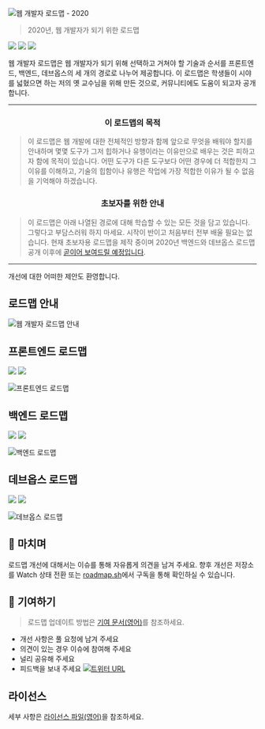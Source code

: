 ![웹 개발자 로드맵 - 2020](https://i.imgur.com/NNyc9QM.png)

> 2020년, 웹 개발자가 되기 위한 로드맵

[![](https://img.shields.io/badge/-%EB%A1%9C%EB%93%9C%EB%A7%B5%28%EC%98%81%EC%96%B4%29%20-0a0a0a.svg?style=flat&colorA=0a0a0a)](http://roadmap.sh)
[![](https://img.shields.io/badge/-%EA%B0%80%EC%9D%B4%EB%93%9C%28%EC%98%81%EC%96%B4%29-0a0a0a.svg?style=flat&colorA=0a0a0a)](http://roadmap.sh/guides)
[![](https://img.shields.io/badge/%E2%9D%A4-YouTube%20%EC%B1%84%EB%84%90%28%EC%98%81%EC%96%B4%29-0a0a0a.svg?style=flat&colorA=0a0a0a)](https://www.youtube.com/channel/UCA0H2KIWgWTwpTFjSxp0now?sub_confirmation=1)

웹 개발자 로드맵은 웹 개발자가 되기 위해 선택하고 거쳐야 할 기술과 순서를 프론트엔드, 백엔드, 데브옵스의 세 개의 경로로 나누어 제공합니다. 이 로드맵은 학생들이 시야를 넓혔으면 하는 저의 옛 교수님을 위해 만든 것으로, 커뮤니티에도 도움이 되고자 공개합니다.

***

<h3 align="center"><strong>이 로드맵의 목적</strong></h3>

> 이 로드맵은 웹 개발에 대한 전체적인 방향과 함께 앞으로 무엇을 배워야 할지를 안내하며 몇몇 도구가 그저 힙하거나 유행이라는 이유만으로 배우는 것은 피하고자 함에 목적이 있습니다. 어떤 도구가 다른 도구보다 어떤 경우에 더 적합한지 그 이유를 이해하고, 기술의 힙함이나 유행은 작업에 가장 적합한 이유가 될 수 없음을 기억해야 하겠습니다.

<h3 align="center"><strong>초보자를 위한 안내</strong></h3>

> 이 로드맵은 아래 나열된 경로에 대해 학습할 수 있는 모든 것을 담고 있습니다. 그렇다고 부담스러워 하지 마세요. 시작이 반이고 처음부터 전부 배울 필요는 없습니다. 현재 초보자용 로드맵을 제작 중이며 2020년 백엔드와 데브옵스 로드맵 공개 이후에 [곧이어 보여드릴 예정입니다](https://roadmap.sh).

***

개선에 대한 어떠한 제안도 환영합니다.

## 로드맵 안내

![웹 개발자 로드맵 안내](./img/intro.png)

## 프론트엔드 로드맵

[![](https://img.shields.io/badge/-%EC%9B%90%EB%B3%B8%28%EC%98%81%EC%96%B4%29%20-0a0a0a.svg?style=flat&colorA=0a0a0a)](../../README.md#frontend-roadmap) [![](https://img.shields.io/badge/-%EA%B3%B5%EC%9C%A0%ED%95%98%EA%B8%B0%28%EC%98%81%EC%96%B4%29%20-0a0a0a.svg?style=flat&colorA=0a0a0a)](https://roadmap.sh/frontend)

![프론트엔드 로드맵](./img/frontend.png)

## 백엔드 로드맵

[![](https://img.shields.io/badge/-%EC%9B%90%EB%B3%B8%28%EC%98%81%EC%96%B4%29%20-0a0a0a.svg?style=flat&colorA=0a0a0a)](../../README.md#back-end-roadmap) [![](https://img.shields.io/badge/-%EA%B3%B5%EC%9C%A0%ED%95%98%EA%B8%B0%28%EC%98%81%EC%96%B4%29%20-0a0a0a.svg?style=flat&colorA=0a0a0a)](https://roadmap.sh/backend)

![백엔드 로드맵](./img/backend.png)

## 데브옵스 로드맵

[![](https://img.shields.io/badge/-%EC%9B%90%EB%B3%B8%28%EC%98%81%EC%96%B4%29%20-0a0a0a.svg?style=flat&colorA=0a0a0a)](../../README.md#devops-roadmap) [![](https://img.shields.io/badge/-%EA%B3%B5%EC%9C%A0%ED%95%98%EA%B8%B0%28%EC%98%81%EC%96%B4%29%20-0a0a0a.svg?style=flat&colorA=0a0a0a)](https://roadmap.sh/devops)

![데브옵스 로드맵](./img/devops.png)

## 🚦 마치며

로드맵 개선에 대해서는 이슈를 통해 자유롭게 의견을 남겨 주세요. 향후 개선은 저장소를 Watch 상태 전환 또는 [roadmap.sh](http://roadmap.sh)에서 구독을 통해 확인하실 수 있습니다.

## 🙌 기여하기

> 로드맵 업데이트 방법은 [기여 문서(영어)](../../CONTRIBUTING.md)를 참조하세요.

- 개선 사항은 풀 요청에 남겨 주세요
- 의견이 있는 경우 이슈에 참여해 주세요
- 널리 공유해 주세요
- 피드백을 보내 주세요 [![트위터 URL](https://img.shields.io/twitter/url/https/twitter.com/kamranahmedse.svg?style=social&label=%40kamranahmedse%20%ED%8C%94%EB%A1%9C%EC%9A%B0%ED%95%98%EA%B8%B0)](https://twitter.com/kamranahmedse)

## 라이선스

세부 사항은 [라이선스 파일(영어)](../../LICENSE)을 참조하세요.
